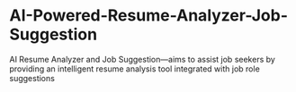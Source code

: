 # AI-Powered-Resume-Analyzer-Job-Suggestion
AI Resume  Analyzer and Job Suggestion—aims to assist job seekers by providing an intelligent  resume analysis tool integrated with job role suggestions
